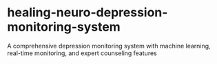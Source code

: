 # healing-neuro-depression-monitoring-system
A comprehensive depression monitoring system with machine learning, real-time monitoring, and expert counseling features
